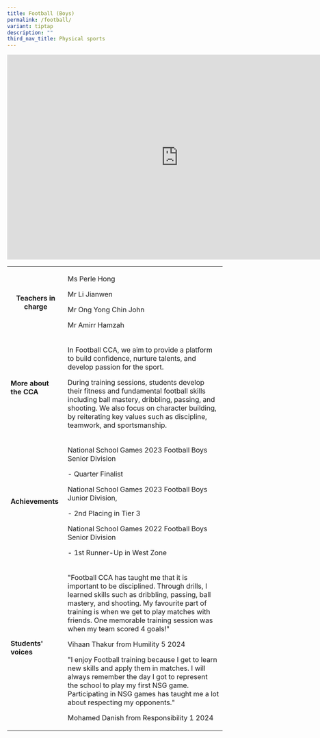 ```yaml
---
title: Football (Boys)
permalink: /football/
variant: tiptap
description: ""
third_nav_title: Physical sports
---
```

<div class="iframe-wrapper">
<iframe height="479" width="800" allowfullscreen="true" frameborder="0" src="https://docs.google.com/presentation/d/e/2PACX-1vQSh6dLH6ZbyAKFzspuEQN7q8Qmz1RoChItRffY-oj3l_neelBVYb0yqVg52ypS3SGCruRRxR21kQgZ/embed?start=true&amp;loop=true&amp;delayms=3000"></iframe>
</div>
<p></p>
<table style="minWidth: 50px">
<colgroup>
<col>
<col>
</colgroup>
<tbody>
<tr>
<th rowspan="1" colspan="1">
<p><strong>Teachers in charge</strong>
</p>
<p></p>
</th>
<td rowspan="1" colspan="1">
<p>Ms Perle Hong</p>
<p>Mr Li Jianwen</p>
<p>Mr Ong Yong Chin John</p>
<p>Mr Amirr Hamzah</p>
</td>
</tr>
<tr>
<td rowspan="1" colspan="1">
<p><strong>More about the CCA</strong>
</p>
</td>
<td rowspan="1" colspan="1">
<p>In Football CCA, we aim to provide a platform to build confidence, nurture
talents, and develop passion for the sport.</p>
<p></p>
<p>During training sessions, students develop their fitness and fundamental
football skills including ball mastery, dribbling, passing, and shooting.
We also focus on character building, by reiterating key values such as
discipline, teamwork, and sportsmanship.</p>
</td>
</tr>
<tr>
<td rowspan="1" colspan="1">
<p><strong>Achievements</strong>
</p>
</td>
<td rowspan="1" colspan="1">
<p>National School Games 2023 Football Boys Senior Division</p>
<p>- Quarter Finalist</p>
<p>National School Games 2023 Football Boys Junior Division,</p>
<p>- 2nd Placing in Tier 3</p>
<p>National School Games 2022 Football Boys Senior Division</p>
<p>- 1st Runner-Up in West Zone</p>
</td>
</tr>
<tr>
<td rowspan="1" colspan="1">
<p><strong>Students' voices</strong>
</p>
</td>
<td rowspan="1" colspan="1">
<p>"Football CCA has taught me that it is important to be disciplined. Through
drills, I learned skills such as dribbling, passing, ball mastery, and
shooting. My favourite part of training is when we get to play matches
with friends. One memorable training session was when my team scored 4
goals!"</p>
<p></p>
<p>Vihaan Thakur from Humility 5 2024</p>
<p></p>
<p></p>
<p>"I enjoy Football training because I get to learn new skills and apply
them in matches. I will always remember the day I got to represent the
school to play my first NSG game. Participating in NSG games has taught
me a lot about respecting my opponents."</p>
<p></p>
<p>Mohamed Danish from Responsibility 1 2024</p>
</td>
</tr>
</tbody>
</table>
<p></p>